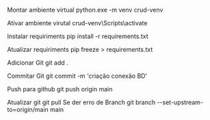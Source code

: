 Montar ambiente virtual
    python.exe -m venv crud-venv

Ativar ambiente virutal
    crud-venv\Scripts\activate

Instalar requiriments
    pip install -r requirements.txt

Atualizar requiriments
    pip freeze > requirements.txt

Adicionar Git
    git add .

Commitar Git
    git commit -m 'criação conexão BD'

Push para github
    git push origin main 

Atualizar git
    git pull
Se der erro de Branch
    git branch --set-upstream-to=origin/main main  